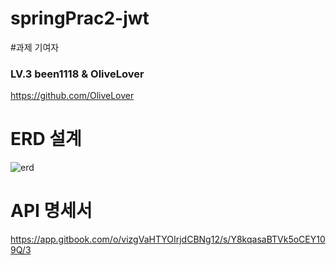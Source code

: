 # springPrac2-jwt

#과제 기여자
###  LV.3 been1118 & OliveLover
https://github.com/OliveLover

# ERD 설계
![erd](https://user-images.githubusercontent.com/118647313/233346817-ed8a9de8-66cf-472e-ac24-d4685c446050.png)

# API 명세서
https://app.gitbook.com/o/vizgVaHTYOIrjdCBNg12/s/Y8kqasaBTVk5oCEY109Q/3
